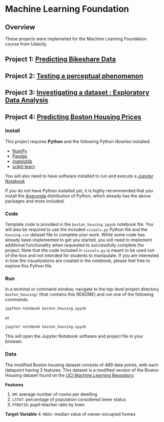 # Machine Learning Foundation

## Overview

These projects were implemeted for the Machine Learning Foundation course from Udacity.
## Project 1: [Predicting Bikeshare Data](https://github.com/dhamijavarun/MLFoundation_Udacity/tree/master/Project_1_Predicting_Bikeshare_data)

## Project 2: [Testing a perceptual phenomenon](https://github.com/dhamijavarun/MLFoundation_Udacity/tree/master/Project_2_Test_a_perceptual_phenomenon)

## Project 3: [Investigating a dataset : Exploratory Data Analysis](https://github.com/dhamijavarun/MLFoundation_Udacity/tree/master/Project_3_Investigate_a_dataset)

## Project 4: [Predicting Boston Housing Prices](https://github.com/dhamijavarun/MLFoundation_Udacity/tree/master/Project_4_Boston_House_pricing)

### Install

This project requires **Python** and the following Python libraries installed:

- [NumPy](http://www.numpy.org/)
- [Pandas](http://pandas.pydata.org/)
- [matplotlib](http://matplotlib.org/)
- [scikit-learn](http://scikit-learn.org/stable/)

You will also need to have software installed to run and execute a [Jupyter Notebook](http://ipython.org/notebook.html)

If you do not have Python installed yet, it is highly recommended that you install the [Anaconda](http://continuum.io/downloads) distribution of Python, which already has the above packages and more included. 

### Code

Template code is provided in the `boston_housing.ipynb` notebook file. You will also be required to use the included `visuals.py` Python file and the `housing.csv` dataset file to complete your work. While some code has already been implemented to get you started, you will need to implement additional functionality when requested to successfully complete the project. Note that the code included in `visuals.py` is meant to be used out-of-the-box and not intended for students to manipulate. If you are interested in how the visualizations are created in the notebook, please feel free to explore this Python file.

### Run

In a terminal or command window, navigate to the top-level project directory `boston_housing/` (that contains this README) and run one of the following commands:

```bash
ipython notebook boston_housing.ipynb
```  
or
```bash
jupyter notebook boston_housing.ipynb
```

This will open the Jupyter Notebook software and project file in your browser.

### Data

The modified Boston housing dataset consists of 489 data points, with each datapoint having 3 features. This dataset is a modified version of the Boston Housing dataset found on the [UCI Machine Learning Repository](https://archive.ics.uci.edu/ml/datasets/Housing).

**Features**
1.  `RM`: average number of rooms per dwelling
2. `LSTAT`: percentage of population considered lower status
3. `PTRATIO`: pupil-teacher ratio by town

**Target Variable**
4. `MEDV`: median value of owner-occupied homes
